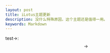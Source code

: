 ```yaml
---
layout: post
title: iLotus主题更新
description: 没什么特殊原因，这个主题还是值得一用。
keywords: Markdown
---
```



test$\to$: $$\to$$